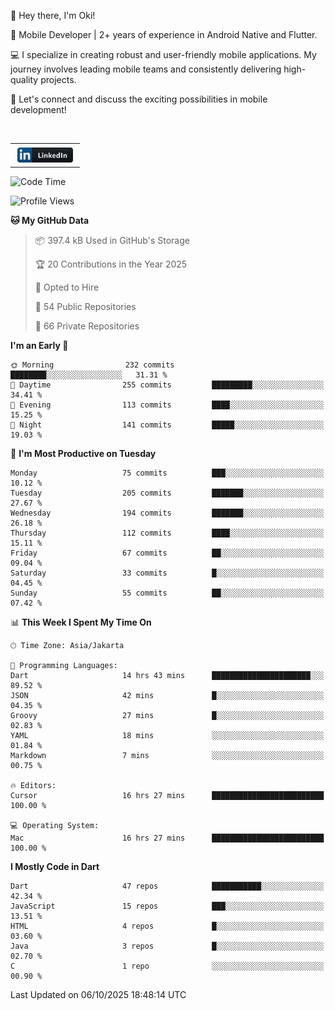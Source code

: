<p>
 👋 Hey there, I'm Oki!

🚀 Mobile Developer | 2+ years of experience in Android Native and Flutter.

💻 I specialize in creating robust and user-friendly mobile applications. My journey involves leading mobile teams and consistently delivering high-quality projects.

🔗 Let's connect and discuss the exciting possibilities in mobile development!

<br>

<table style="border:none; border-collapse:collapse; cellspacing:0; cellpadding:0">
    <tr>
        <td>
           <a href="https://www.linkedin.com/in/oki-6ba305173/" target="_blank">
              <img src="https://github.com/inisialkey/inisialkey/blob/main/assets/linkedin.svg" alt="LinkedIn" style="vertical-align:top; margin:4px" height=24>
          </a>
        </td>
    </tr>
</table>

<!-- <br>

<!--START_SECTION:waka-->
![Code Time](http://img.shields.io/badge/Code%20Time-1%2C515%20hrs%208%20mins-blue)

![Profile Views](http://img.shields.io/badge/Profile%20Views-0-blue)

**🐱 My GitHub Data** 

> 📦 397.4 kB Used in GitHub's Storage 
 > 
> 🏆 20 Contributions in the Year 2025
 > 
> 💼 Opted to Hire
 > 
> 📜 54 Public Repositories 
 > 
> 🔑 66 Private Repositories 
 > 
**I'm an Early 🐤** 

```text
🌞 Morning                232 commits         ████████░░░░░░░░░░░░░░░░░   31.31 % 
🌆 Daytime                255 commits         █████████░░░░░░░░░░░░░░░░   34.41 % 
🌃 Evening                113 commits         ████░░░░░░░░░░░░░░░░░░░░░   15.25 % 
🌙 Night                  141 commits         █████░░░░░░░░░░░░░░░░░░░░   19.03 % 
```
📅 **I'm Most Productive on Tuesday** 

```text
Monday                   75 commits          ███░░░░░░░░░░░░░░░░░░░░░░   10.12 % 
Tuesday                  205 commits         ███████░░░░░░░░░░░░░░░░░░   27.67 % 
Wednesday                194 commits         ███████░░░░░░░░░░░░░░░░░░   26.18 % 
Thursday                 112 commits         ████░░░░░░░░░░░░░░░░░░░░░   15.11 % 
Friday                   67 commits          ██░░░░░░░░░░░░░░░░░░░░░░░   09.04 % 
Saturday                 33 commits          █░░░░░░░░░░░░░░░░░░░░░░░░   04.45 % 
Sunday                   55 commits          ██░░░░░░░░░░░░░░░░░░░░░░░   07.42 % 
```


📊 **This Week I Spent My Time On** 

```text
🕑︎ Time Zone: Asia/Jakarta

💬 Programming Languages: 
Dart                     14 hrs 43 mins      ██████████████████████░░░   89.52 % 
JSON                     42 mins             █░░░░░░░░░░░░░░░░░░░░░░░░   04.35 % 
Groovy                   27 mins             █░░░░░░░░░░░░░░░░░░░░░░░░   02.83 % 
YAML                     18 mins             ░░░░░░░░░░░░░░░░░░░░░░░░░   01.84 % 
Markdown                 7 mins              ░░░░░░░░░░░░░░░░░░░░░░░░░   00.75 % 

🔥 Editors: 
Cursor                   16 hrs 27 mins      █████████████████████████   100.00 % 

💻 Operating System: 
Mac                      16 hrs 27 mins      █████████████████████████   100.00 % 
```

**I Mostly Code in Dart** 

```text
Dart                     47 repos            ███████████░░░░░░░░░░░░░░   42.34 % 
JavaScript               15 repos            ███░░░░░░░░░░░░░░░░░░░░░░   13.51 % 
HTML                     4 repos             █░░░░░░░░░░░░░░░░░░░░░░░░   03.60 % 
Java                     3 repos             █░░░░░░░░░░░░░░░░░░░░░░░░   02.70 % 
C                        1 repo              ░░░░░░░░░░░░░░░░░░░░░░░░░   00.90 % 
```




 Last Updated on 06/10/2025 18:48:14 UTC
<!--END_SECTION:waka-->
